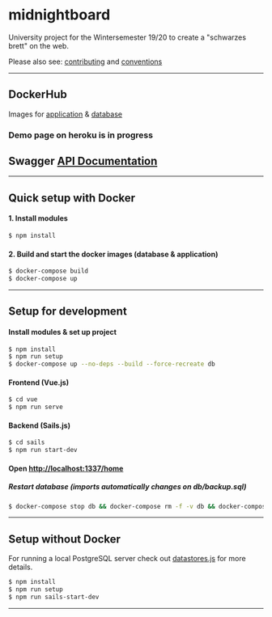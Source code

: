 # midnightboard

University project for the Wintersemester 19/20 to create a "schwarzes brett" on the web.

Please also see: [contributing](https://github.com/conclurer/midnightboard/blob/master/CONTRIBUTING.md) and [conventions](https://github.com/conclurer/midnightboard/blob/master/CONVENTIONS.md)

---

## DockerHub
Images for [application](https://hub.docker.com/r/tvsjsdock/midnightboard-app/tags) & [database](https://hub.docker.com/r/tvsjsdock/midnightboard-db/tags)

### Demo page on heroku is in progress

## Swagger [API Documentation](https://rawcdn.githack.com/conclurer/midnightboard/master/sails/swagger/swagger.html)

---

## Quick setup with Docker

#### 1. Install modules

```bash
$ npm install
```

#### 2. Build and start the docker images (database & application)

```bash
$ docker-compose build
$ docker-compose up
```

---

## Setup for development

#### Install modules & set up project

```bash
$ npm install
$ npm run setup
$ docker-compose up --no-deps --build --force-recreate db
```

#### Frontend (Vue.js)

```bash
$ cd vue
$ npm run serve
```

#### Backend (Sails.js)

```bash
$ cd sails
$ npm run start-dev
```

#### Open [http://localhost:1337/home](http://localhost:1337/home)

##### Restart database (imports automatically changes on db/backup.sql)

```bash
$ docker-compose stop db && docker-compose rm -f -v db && docker-compose up --no-deps --build --force-recreate db
```

---

## Setup without Docker
For running a local PostgreSQL server check out [datastores.js](https://github.com/conclurer/midnightboard/blob/master/sails/config/datastores.js) for more details.


```bash
$ npm install
$ npm run setup
$ npm run sails-start-dev
```

---
